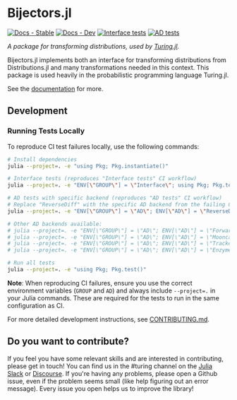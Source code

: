 # Bijectors.jl

[![Docs - Stable](https://img.shields.io/badge/docs-stable-blue.svg)](https://turinglang.github.io/Bijectors.jl/stable)
[![Docs - Dev](https://img.shields.io/badge/docs-dev-blue.svg)](https://turinglang.github.io/Bijectors.jl/dev)
[![Interface tests](https://github.com/TuringLang/Bijectors.jl/workflows/Interface%20tests/badge.svg?branch=main)](https://github.com/TuringLang/Bijectors.jl/actions?query=workflow%3A%22Interface+tests%22+branch%3Amain)
[![AD tests](https://github.com/TuringLang/Bijectors.jl/workflows/AD%20tests/badge.svg?branch=main)](https://github.com/TuringLang/Bijectors.jl/actions?query=workflow%3A%22AD+tests%22+branch%3Amain)

*A package for transforming distributions, used by [Turing.jl](https://github.com/TuringLang/Turing.jl).*

Bijectors.jl implements both an interface for transforming distributions from Distributions.jl and many transformations needed in this context.
This package is used heavily in the probabilistic programming language Turing.jl.

See the [documentation](https://turinglang.github.io/Bijectors.jl) for more.

## Development

### Running Tests Locally

To reproduce CI test failures locally, use the following commands:

```bash
# Install dependencies
julia --project=. -e "using Pkg; Pkg.instantiate()"

# Interface tests (reproduces "Interface tests" CI workflow)
julia --project=. -e "ENV[\"GROUP\"] = \"Interface\"; using Pkg; Pkg.test()"

# AD tests with specific backend (reproduces "AD tests" CI workflow)
# Replace "ReverseDiff" with the specific AD backend from the failing CI job
julia --project=. -e "ENV[\"GROUP\"] = \"AD\"; ENV[\"AD\"] = \"ReverseDiff\"; using Pkg; Pkg.test()"

# Other AD backends available:
# julia --project=. -e "ENV[\"GROUP\"] = \"AD\"; ENV[\"AD\"] = \"ForwardDiff\"; using Pkg; Pkg.test()"
# julia --project=. -e "ENV[\"GROUP\"] = \"AD\"; ENV[\"AD\"] = \"Mooncake\"; using Pkg; Pkg.test()"
# julia --project=. -e "ENV[\"GROUP\"] = \"AD\"; ENV[\"AD\"] = \"Tracker\"; using Pkg; Pkg.test()"
# julia --project=. -e "ENV[\"GROUP\"] = \"AD\"; ENV[\"AD\"] = \"Enzyme\"; using Pkg; Pkg.test()"

# Run all tests
julia --project=. -e "using Pkg; Pkg.test()"
```

**Note**: When reproducing CI failures, ensure you use the correct environment variables (`GROUP` and `AD`) and always include `--project=.` in your Julia commands. These are required for the tests to run in the same configuration as CI.

For more detailed development instructions, see [CONTRIBUTING.md](CONTRIBUTING.md).

## Do you want to contribute?

If you feel you have some relevant skills and are interested in contributing, please get in touch!
You can find us in the #turing channel on the [Julia Slack](https://julialang.org/slack/) or [Discourse](https://discourse.julialang.org).
If you're having any problems, please open a Github issue, even if the problem seems small (like help figuring out an error message).
Every issue you open helps us to improve the library!
